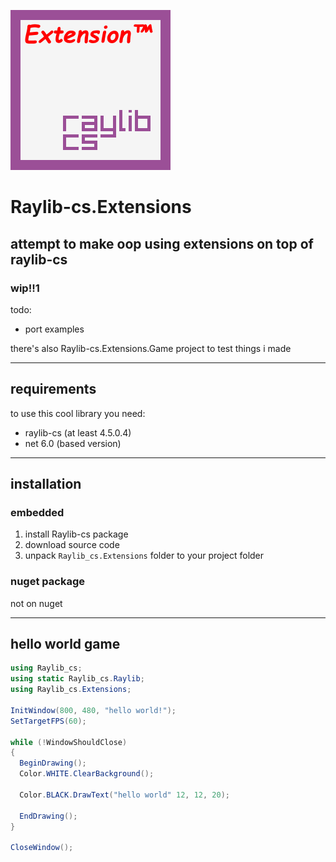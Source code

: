 ![epic library logo trust me its very epic](Assets/Logo.png)
# Raylib-cs.Extensions
## attempt to make oop using extensions on top of raylib-cs
### wip!!1
todo:
- port examples

there's also Raylib-cs.Extensions.Game project to test things i made

---

## requirements
to use this cool library you need:
- raylib-cs (at least 4.5.0.4)
- net 6.0 (based version)

---

## installation
### embedded
1. install Raylib-cs package
2. download source code
3. unpack `Raylib_cs.Extensions` folder to your project folder
### nuget package 
not on nuget

---

## hello world game
```cs
using Raylib_cs;
using static Raylib_cs.Raylib;
using Raylib_cs.Extensions;

InitWindow(800, 480, "hello world!");
SetTargetFPS(60);

while (!WindowShouldClose)
{
  BeginDrawing();
  Color.WHITE.ClearBackground();

  Color.BLACK.DrawText("hello world" 12, 12, 20);

  EndDrawing();
}

CloseWindow();
```
